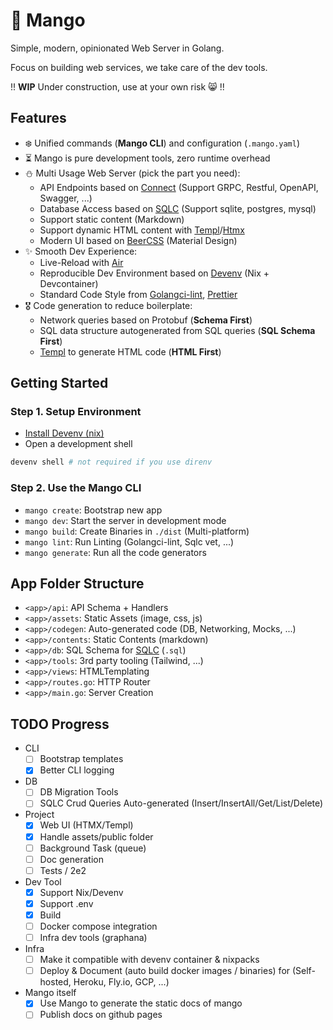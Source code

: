 # 🥭 Mango

Simple, modern, opinionated Web Server in Golang.

Focus on building web services, we take care of the dev tools.

!! **WIP** Under construction, use at your own risk 😸 !!

## Features

- ❄️ Unified commands (**Mango CLI**) and configuration (`.mango.yaml`)
- ⏳ Mango is pure development tools, zero runtime overhead
- ⛄ Multi Usage Web Server (pick the part you need):
  - API Endpoints based on [Connect](https://connectrpc.com/) (Support GRPC, Restful, OpenAPI, Swagger, ...)
  - Database Access based on [SQLC](https://github.com/sqlc-dev/sqlc) (Support sqlite, postgres, mysql)
  - Support static content (Markdown)
  - Support dynamic HTML content with [Templ](https://github.com/a-h/templ)/[Htmx](https://htmx.org/)
  - Modern UI based on [BeerCSS](https://www.beercss.com/) (Material Design)
- ✨ Smooth Dev Experience:
  - Live-Reload with [Air](https://github.com/cosmtrek/air)
  - Reproducible Dev Environment based on [Devenv](https://devenv.sh/) (Nix + Devcontainer)
  - Standard Code Style from [Golangci-lint](https://github.com/golangci/golangci-lint), [Prettier](https://prettier.io/)
- 🎖 Code generation to reduce boilerplate:
  - Network queries based on Protobuf (**Schema First**)
  - SQL data structure autogenerated from SQL queries (**SQL Schema First**)
  - [Templ](https://github.com/a-h/templ) to generate HTML code (**HTML First**)

## Getting Started

### Step 1. Setup Environment

- [Install Devenv (nix)](https://devenv.sh/getting-started/)
- Open a development shell

```sh
devenv shell # not required if you use direnv
```

### Step 2. Use the Mango CLI

- `mango create`: Bootstrap new app
- `mango dev`: Start the server in development mode
- `mango build`: Create Binaries in `./dist` (Multi-platform)
- `mango lint`: Run Linting (Golangci-lint, Sqlc vet, ...)
- `mango generate`: Run all the code generators

## App Folder Structure

- `<app>/api`: API Schema + Handlers
- `<app>/assets`: Static Assets (image, css, js)
- `<app>/codegen`: Auto-generated code (DB, Networking, Mocks, ...)
- `<app>/contents`: Static Contents (markdown)
- `<app>/db`: SQL Schema for [SQLC](https://github.com/sqlc-dev/sqlc) (`.sql`)
- `<app>/tools`: 3rd party tooling (Tailwind, ...)
- `<app>/views`: HTMLTemplating
- `<app>/routes.go`: HTTP Router
- `<app>/main.go`: Server Creation

## TODO Progress

- CLI
  - [ ] Bootstrap templates
  - [x] Better CLI logging
- DB
  - [ ] DB Migration Tools
  - [ ] SQLC Crud Queries Auto-generated (Insert/InsertAll/Get/List/Delete)
- Project
  - [x] Web UI (HTMX/Templ)
  - [x] Handle assets/public folder
  - [ ] Background Task (queue)
  - [ ] Doc generation
  - [ ] Tests / 2e2
- Dev Tool
  - [x] Support Nix/Devenv
  - [x] Support .env
  - [x] Build
  - [ ] Docker compose integration
  - [ ] Infra dev tools (graphana)
- Infra
  - [ ] Make it compatible with devenv container & nixpacks
  - [ ] Deploy & Document (auto build docker images / binaries) for (Self-hosted, Heroku, Fly.io, GCP, ...)
- Mango itself
  - [x] Use Mango to generate the static docs of mango
  - [ ] Publish docs on github pages
